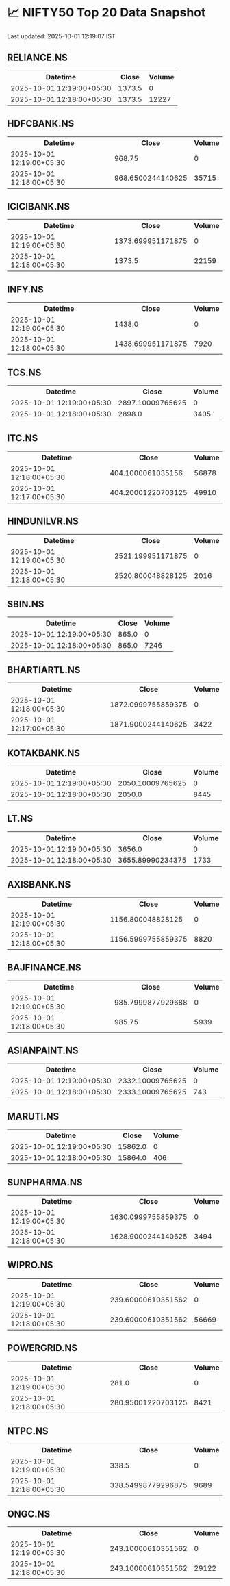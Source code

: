# 📈 NIFTY50 Top 20 Data Snapshot

Last updated: 2025-10-01 12:19:07 IST

## RELIANCE.NS

<table>
  <tr><th>Datetime</th><th>Close</th><th>Volume</th></tr>
  <tr><td>2025-10-01 12:19:00+05:30</td><td>1373.5</td><td>0</td></tr>
  <tr><td>2025-10-01 12:18:00+05:30</td><td>1373.5</td><td>12227</td></tr>
</table>

## HDFCBANK.NS

<table>
  <tr><th>Datetime</th><th>Close</th><th>Volume</th></tr>
  <tr><td>2025-10-01 12:19:00+05:30</td><td>968.75</td><td>0</td></tr>
  <tr><td>2025-10-01 12:18:00+05:30</td><td>968.6500244140625</td><td>35715</td></tr>
</table>

## ICICIBANK.NS

<table>
  <tr><th>Datetime</th><th>Close</th><th>Volume</th></tr>
  <tr><td>2025-10-01 12:19:00+05:30</td><td>1373.699951171875</td><td>0</td></tr>
  <tr><td>2025-10-01 12:18:00+05:30</td><td>1373.5</td><td>22159</td></tr>
</table>

## INFY.NS

<table>
  <tr><th>Datetime</th><th>Close</th><th>Volume</th></tr>
  <tr><td>2025-10-01 12:19:00+05:30</td><td>1438.0</td><td>0</td></tr>
  <tr><td>2025-10-01 12:18:00+05:30</td><td>1438.699951171875</td><td>7920</td></tr>
</table>

## TCS.NS

<table>
  <tr><th>Datetime</th><th>Close</th><th>Volume</th></tr>
  <tr><td>2025-10-01 12:19:00+05:30</td><td>2897.10009765625</td><td>0</td></tr>
  <tr><td>2025-10-01 12:18:00+05:30</td><td>2898.0</td><td>3405</td></tr>
</table>

## ITC.NS

<table>
  <tr><th>Datetime</th><th>Close</th><th>Volume</th></tr>
  <tr><td>2025-10-01 12:18:00+05:30</td><td>404.1000061035156</td><td>56878</td></tr>
  <tr><td>2025-10-01 12:17:00+05:30</td><td>404.20001220703125</td><td>49910</td></tr>
</table>

## HINDUNILVR.NS

<table>
  <tr><th>Datetime</th><th>Close</th><th>Volume</th></tr>
  <tr><td>2025-10-01 12:19:00+05:30</td><td>2521.199951171875</td><td>0</td></tr>
  <tr><td>2025-10-01 12:18:00+05:30</td><td>2520.800048828125</td><td>2016</td></tr>
</table>

## SBIN.NS

<table>
  <tr><th>Datetime</th><th>Close</th><th>Volume</th></tr>
  <tr><td>2025-10-01 12:19:00+05:30</td><td>865.0</td><td>0</td></tr>
  <tr><td>2025-10-01 12:18:00+05:30</td><td>865.0</td><td>7246</td></tr>
</table>

## BHARTIARTL.NS

<table>
  <tr><th>Datetime</th><th>Close</th><th>Volume</th></tr>
  <tr><td>2025-10-01 12:18:00+05:30</td><td>1872.0999755859375</td><td>0</td></tr>
  <tr><td>2025-10-01 12:17:00+05:30</td><td>1871.9000244140625</td><td>3422</td></tr>
</table>

## KOTAKBANK.NS

<table>
  <tr><th>Datetime</th><th>Close</th><th>Volume</th></tr>
  <tr><td>2025-10-01 12:19:00+05:30</td><td>2050.10009765625</td><td>0</td></tr>
  <tr><td>2025-10-01 12:18:00+05:30</td><td>2050.0</td><td>8445</td></tr>
</table>

## LT.NS

<table>
  <tr><th>Datetime</th><th>Close</th><th>Volume</th></tr>
  <tr><td>2025-10-01 12:19:00+05:30</td><td>3656.0</td><td>0</td></tr>
  <tr><td>2025-10-01 12:18:00+05:30</td><td>3655.89990234375</td><td>1733</td></tr>
</table>

## AXISBANK.NS

<table>
  <tr><th>Datetime</th><th>Close</th><th>Volume</th></tr>
  <tr><td>2025-10-01 12:19:00+05:30</td><td>1156.800048828125</td><td>0</td></tr>
  <tr><td>2025-10-01 12:18:00+05:30</td><td>1156.5999755859375</td><td>8820</td></tr>
</table>

## BAJFINANCE.NS

<table>
  <tr><th>Datetime</th><th>Close</th><th>Volume</th></tr>
  <tr><td>2025-10-01 12:19:00+05:30</td><td>985.7999877929688</td><td>0</td></tr>
  <tr><td>2025-10-01 12:18:00+05:30</td><td>985.75</td><td>5939</td></tr>
</table>

## ASIANPAINT.NS

<table>
  <tr><th>Datetime</th><th>Close</th><th>Volume</th></tr>
  <tr><td>2025-10-01 12:19:00+05:30</td><td>2332.10009765625</td><td>0</td></tr>
  <tr><td>2025-10-01 12:18:00+05:30</td><td>2333.10009765625</td><td>743</td></tr>
</table>

## MARUTI.NS

<table>
  <tr><th>Datetime</th><th>Close</th><th>Volume</th></tr>
  <tr><td>2025-10-01 12:19:00+05:30</td><td>15862.0</td><td>0</td></tr>
  <tr><td>2025-10-01 12:18:00+05:30</td><td>15864.0</td><td>406</td></tr>
</table>

## SUNPHARMA.NS

<table>
  <tr><th>Datetime</th><th>Close</th><th>Volume</th></tr>
  <tr><td>2025-10-01 12:19:00+05:30</td><td>1630.0999755859375</td><td>0</td></tr>
  <tr><td>2025-10-01 12:18:00+05:30</td><td>1628.9000244140625</td><td>3494</td></tr>
</table>

## WIPRO.NS

<table>
  <tr><th>Datetime</th><th>Close</th><th>Volume</th></tr>
  <tr><td>2025-10-01 12:19:00+05:30</td><td>239.60000610351562</td><td>0</td></tr>
  <tr><td>2025-10-01 12:18:00+05:30</td><td>239.60000610351562</td><td>56669</td></tr>
</table>

## POWERGRID.NS

<table>
  <tr><th>Datetime</th><th>Close</th><th>Volume</th></tr>
  <tr><td>2025-10-01 12:19:00+05:30</td><td>281.0</td><td>0</td></tr>
  <tr><td>2025-10-01 12:18:00+05:30</td><td>280.95001220703125</td><td>8421</td></tr>
</table>

## NTPC.NS

<table>
  <tr><th>Datetime</th><th>Close</th><th>Volume</th></tr>
  <tr><td>2025-10-01 12:19:00+05:30</td><td>338.5</td><td>0</td></tr>
  <tr><td>2025-10-01 12:18:00+05:30</td><td>338.54998779296875</td><td>9689</td></tr>
</table>

## ONGC.NS

<table>
  <tr><th>Datetime</th><th>Close</th><th>Volume</th></tr>
  <tr><td>2025-10-01 12:19:00+05:30</td><td>243.10000610351562</td><td>0</td></tr>
  <tr><td>2025-10-01 12:18:00+05:30</td><td>243.10000610351562</td><td>29122</td></tr>
</table>

